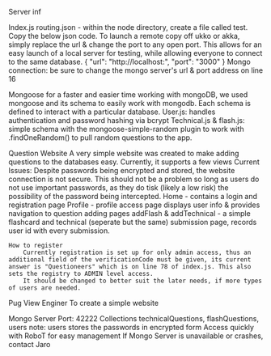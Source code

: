 Server inf

Index.js
	routing.json - within the node directory, create a file called test. Copy the below json code. To launch a remote copy off ukko or akka, simply replace the url & change the port to any open port. This allows for an easy launch of a local server for testing, while allowing everyone to connect to the same database.
			{
			  "url": "http://localhost:",
			  "port": "3000"
			}
	Mongo connection: be sure to change the mongo server's url & port address on line 16

Mongoose
	 for a faster and easier time working with mongoDB, we used mongoose and its schema to easily work with mongodb. Each schema is defined to interact with a particular database.
	 User.js: handles authentication and password hashing via bcrypt
	 Technical.js & flash.js: simple schema with the mongoose-simple-random plugin to work with .findOneRandom() to pull random questions to the app.

Question Website
	A very simple website was created to make adding questions to the databases easy. Currently, it supports a few views
	Current Issues: Despite passwords being encrypted and stored, the website connection is not secure. This should not be a problem so long as users do not use important passwords, as they do tisk (likely a low risk) the possibility of the password being intercepted.
	Home - contains a login and registration page
	Profile - profile access page displays user info & provides navigation to question adding pages
	addFlash & addTechnical - a simple flashcard and technical (seperate but the same) submission page, records user id with every submission.


	How to register
		Currently registration is set up for only admin access, thus an additional field of the verificationCode must be given, its current answer is "Questioneers" which is on line 78 of index.js. This also sets the registry to ADMIN level access.
		It should be changed to better suit the later needs, if more types of users are needed.

Pug View Enginer
	To create a simple website

Mongo Server
	Port: 42222
	Collections
		technicalQuestions, flashQuestions, users
			note: users stores the passwords in encrypted form
	Access quickly with RoboT for easy management
	If Mongo Server is unavailable or crashes, contact Jaro
